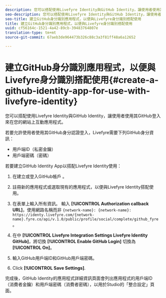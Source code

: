 ```yaml
---
description: 您可以搭配使用Livefyre Identity與GitHub Identity，讓使用者使用其GitHub登入來在您的網站上互動應用程式。
seo-description: 您可以搭配使用Livefyre Identity與GitHub Identity，讓使用者使用其GitHub登入來在您的網站上互動應用程式。
seo-title: 建立GitHub身分識別應用程式，以便與Livefyre身分識別搭配使用
title: 建立GitHub身分識別應用程式，以便與Livefyre身分識別搭配使用
uuid: cf56164c-1521-4a42-89cb-39483764807e
translation-type: tm+mt
source-git-commit: 67aeb3de964473b326c88c3a3f81ff48a6a12652

---
```



# 建立GitHub身分識別應用程式，以便與Livefyre身分識別搭配使用{#create-a-github-identity-app-for-use-with-livefyre-identity}

您可以搭配使用Livefyre Identity與GitHub Identity，讓使用者使用其GitHub登入來在您的網站上互動應用程式。

若要允許使用者使用其GitHub身分認證登入，Livefyre需要下列GitHub身分資訊：

* 用戶端ID（私密金鑰）
* 用戶端密碼（密碼）

若要建立GitHub Identity App以搭配Livefyre Identity使用：

1. 在建立或登入GitHub帳戶 [](https://github.com/settings/developers)。
1. 註冊新的應用程式或選取現有的應用程式，以便與Livefyre Identity搭配使用。
1. 在表單上輸入所有資訊。 輸入 **[!UICONTROL Authorization callback URL]**，使用網路名稱而非 `{network-name}: {network-name}: https://identy.livefyre.com/{network-name}.fyre.co/api/v.1.0/public/profile/social/complete/github_fyre`。

1. 在中 **[!UICONTROL Livefyre Integration Settings Livefyre Identity GitHub]**，將切換 **[!UICONTROL Enable GitHub Login]** 切換為 **[!UICONTROL On]**。

1. 輸入GitHub用戶端ID和GitHub用戶端密碼。
1. Click **[!UICONTROL Save Settings]**.

完成後，GitHub Identity的應用程式詳細資訊頁面會列出應用程式的用戶端ID（消費者金鑰）和用戶端密碼（消費者密碼），以用於Studio的「整合設定」頁面。
